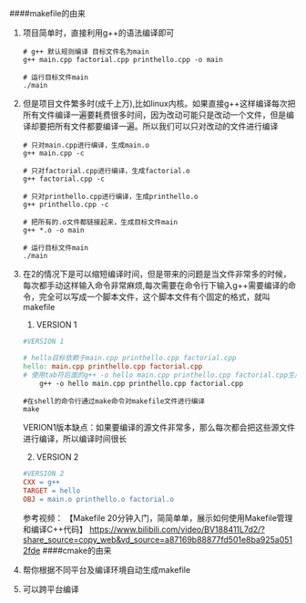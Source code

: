 ####makefile的由来
1. 项目简单时，直接利用g++的语法编译即可
    ```shell
    # g++ 默认规则编译 目标文件名为main
    g++ main.cpp factorial.cpp printhello.cpp -o main

    # 运行目标文件main
    ./main
    ```
2. 但是项目文件繁多时(成千上万),比如linux内核。如果直接g++这样编译每次把所有文件编译一遍要耗费很多时间，因为改动可能只是改动一个文件，但是编译却要把所有文件都要编译一遍。所以我们可以只对改动的文件进行编译
    ```shell
    # 只对main.cpp进行编译，生成main.o
    g++ main.cpp -c 

    # 只对factorial.cpp进行编译，生成factorial.o
    g++ factorial.cpp -c

    # 只对printhello.cpp进行编译，生成printhello.o
    g++ printhello.cpp -c
    
    # 把所有的.o文件都链接起来，生成目标文件main
    g++ *.o -o main

    # 运行目标文件main
    ./main
    ```
3. 在2的情况下是可以缩短编译时间，但是带来的问题是当文件非常多的时候，每次都手动这样输入命令非常麻烦,每次需要在命令行下输入g++需要编译的命令，完全可以写成一个脚本文件，这个脚本文件有个固定的格式，就叫makefile
    1. VERSION 1
    ```makefile
    #VERSION 1

    # hello目标依赖于main.cpp printhello.cpp factorial.cpp
    hello: main.cpp printhello.cpp factorial.cpp
    # 使用tab符后面的g++ -o hello main.cpp printhello.cpp factorial.cpp生成这个目标
        g++ -o hello main.cpp printhello.cpp factorial.cpp
    ```
    ```shell
    #在shell的命令行通过make命令对makefile文件进行编译
    make
    ```
    VERION1版本缺点：如果要编译的源文件非常多，那么每次都会把这些源文件进行编译，所以编译时间很长

    2. VERSION 2
    ```makefile
    #VERSION 2
    CXX = g++
    TARGET = hello
    OBJ = main.o printhello.o factorial.o 

    ```


    参考视频：
    【Makefile 20分钟入门，简简单单，展示如何使用Makefile管理和编译C++代码】 https://www.bilibili.com/video/BV188411L7d2/?share_source=copy_web&vd_source=a87169b88877fd501e8ba925a0512fde
####cmake的由来
1. 帮你根据不同平台及编译环境自动生成makefile
2. 可以跨平台编译
